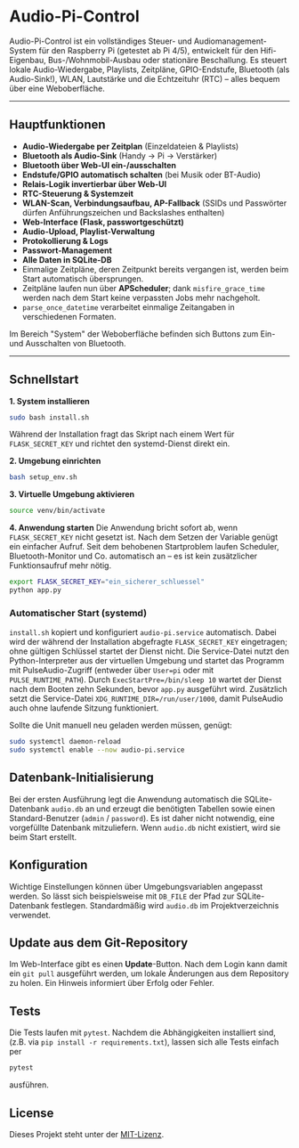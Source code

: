 # Audio-Pi-Control

Audio-Pi-Control ist ein vollständiges Steuer- und Audiomanagement-System für den Raspberry Pi (getestet ab Pi 4/5), entwickelt für den Hifi-Eigenbau, Bus-/Wohnmobil-Ausbau oder stationäre Beschallung. Es steuert lokale Audio-Wiedergabe, Playlists, Zeitpläne, GPIO-Endstufe, Bluetooth (als Audio-Sink!), WLAN, Lautstärke und die Echtzeituhr (RTC) – alles bequem über eine Weboberfläche.

---

## Hauptfunktionen

- **Audio-Wiedergabe per Zeitplan** (Einzeldateien & Playlists)
- **Bluetooth als Audio-Sink** (Handy → Pi → Verstärker)
- **Bluetooth über Web-UI ein-/ausschalten**
- **Endstufe/GPIO automatisch schalten** (bei Musik oder BT-Audio)
- **Relais-Logik invertierbar über Web-UI**
- **RTC-Steuerung & Systemzeit**
- **WLAN-Scan, Verbindungsaufbau, AP-Fallback** (SSIDs und Passwörter dürfen Anführungszeichen und Backslashes enthalten)
- **Web-Interface (Flask, passwortgeschützt)**
- **Audio-Upload, Playlist-Verwaltung**
- **Protokollierung & Logs**
- **Passwort-Management**
- **Alle Daten in SQLite-DB**
- Einmalige Zeitpläne, deren Zeitpunkt bereits vergangen ist, werden beim Start automatisch übersprungen.
- Zeitpläne laufen nun über **APScheduler**; dank `misfire_grace_time` werden nach dem Start keine verpassten Jobs mehr nachgeholt.
- `parse_once_datetime` verarbeitet einmalige Zeitangaben in verschiedenen Formaten.

Im Bereich "System" der Weboberfläche befinden sich Buttons zum Ein- und
Ausschalten von Bluetooth.

---

## Schnellstart

**1. System installieren**
```bash
sudo bash install.sh
```
Während der Installation fragt das Skript nach einem Wert für `FLASK_SECRET_KEY`
und richtet den systemd-Dienst direkt ein.

**2. Umgebung einrichten**
```bash
bash setup_env.sh
```

**3. Virtuelle Umgebung aktivieren**
```bash
source venv/bin/activate
```

**4. Anwendung starten**
Die Anwendung bricht sofort ab, wenn `FLASK_SECRET_KEY` nicht gesetzt ist. Nach
dem Setzen der Variable genügt ein einfacher Aufruf. Seit dem behobenen
Startproblem laufen Scheduler, Bluetooth-Monitor und Co. automatisch an – es
ist kein zusätzlicher Funktionsaufruf mehr nötig.

```bash
export FLASK_SECRET_KEY="ein_sicherer_schluessel"
python app.py
```

### Automatischer Start (systemd)

`install.sh` kopiert und konfiguriert `audio-pi.service` automatisch. Dabei wird der während der Installation abgefragte `FLASK_SECRET_KEY` eingetragen; ohne gültigen Schlüssel startet der Dienst nicht. Die
Service-Datei nutzt den Python-Interpreter aus der virtuellen Umgebung und
startet das Programm mit PulseAudio-Zugriff (entweder über `User=pi` oder mit
`PULSE_RUNTIME_PATH`). Durch `ExecStartPre=/bin/sleep 10` wartet der Dienst nach
dem Booten zehn Sekunden, bevor `app.py` ausgeführt wird. Zusätzlich setzt die
Service-Datei `XDG_RUNTIME_DIR=/run/user/1000`, damit PulseAudio auch ohne
laufende Sitzung funktioniert.

Sollte die Unit manuell neu geladen werden müssen, genügt:
```bash
sudo systemctl daemon-reload
sudo systemctl enable --now audio-pi.service
```

## Datenbank-Initialisierung

Bei der ersten Ausführung legt die Anwendung automatisch die SQLite-Datenbank `audio.db` an und erzeugt die benötigten Tabellen sowie einen Standard-Benutzer (`admin` / `password`). Es ist daher nicht notwendig, eine vorgefüllte Datenbank mitzuliefern. Wenn `audio.db` nicht existiert, wird sie beim Start erstellt.

## Konfiguration

Wichtige Einstellungen können über Umgebungsvariablen angepasst werden. 
So lässt sich beispielsweise mit `DB_FILE` der Pfad zur SQLite-Datenbank festlegen. 
Standardmäßig wird `audio.db` im Projektverzeichnis verwendet.


## Update aus dem Git-Repository

Im Web-Interface gibt es einen **Update**-Button. Nach dem Login kann damit ein
`git pull` ausgeführt werden, um lokale Änderungen aus dem Repository zu holen.
Ein Hinweis informiert über Erfolg oder Fehler.

## Tests

Die Tests laufen mit `pytest`. Nachdem die Abhängigkeiten installiert sind,
(z.B. via `pip install -r requirements.txt`), lassen sich alle Tests einfach per

```bash
pytest
```
ausführen.

## License

Dieses Projekt steht unter der [MIT-Lizenz](LICENSE).
